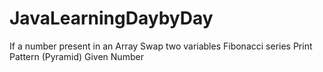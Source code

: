 # JavaLearningDaybyDay
If a number present in an Array
Swap two variables
Fibonacci series
Print Pattern (Pyramid)
Given Number 